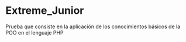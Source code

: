 # Extreme_Junior
Prueba que consiste en la aplicación de los conocimientos básicos de la POO en el lenguaje PHP
